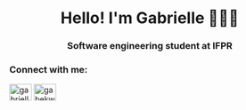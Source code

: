<h1 align="center">Hello! I'm Gabrielle 👩🏻‍💻</h1>
<h3 align="center"> Software engineering student at IFPR </h3>

<h3 align="left">Connect with me:</h3>
<p align="left">
<a href="https://www.linkedin.com/in/gabriellekwsiqueira/" target="blank"><img align="center" src="https://cdn.jsdelivr.net/npm/simple-icons@3.0.1/icons/linkedin.svg" alt="gabrielleLink" height="30" width="40" /></a>
<a href="https://www.instagram.com/kw_gabrielle/" target="blank"><img align="center" src="https://cdn.jsdelivr.net/npm/simple-icons@3.0.1/icons/instagram.svg" alt="gabekw.insta" height="30" width="40" /></a>
</p>



